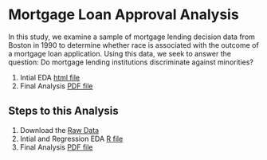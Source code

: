 # Mortgage Loan Approval Analysis 

In this study, we examine a sample of mortgage lending decision data from Boston in 1990 to determine
whether race is associated with the outcome of a mortgage loan application. Using this data, we seek to
answer the question: Do mortgage lending institutions discriminate against minorities?

1. Intial EDA [html file](https://rawgit.com/analyticswithali/Mortgage-Loan-Approval-Analysis/master/Mortgage_Loan_Approval_Analysis_EDA.html)
3. Final Analysis [PDF file](https://rawgit.com/analyticswithali/Mortgage-Loan-Approval-Analysis/master/Mortgage%20Loan%20Approval%20Analysis%20Final.pdf)

## Steps to this Analysis
1. Download the [Raw Data](https://github.com/analyticswithali/Mortgage-Loan-Approval-Analysis/blob/master/MLD%20Data%20File.csv)
2. Intial and Regression EDA [R file](https://github.com/analyticswithali/Mortgage-Loan-Approval-Analysis/blob/master/Mortgage%20Loan%20Approval%20Analysis%20EDA.Rmd)
4. Final Analysis [PDF file](https://rawgit.com/analyticswithali/Mortgage-Loan-Approval-Analysis/master/Mortgage%20Loan%20Approval%20Analysis%20Final.pdf)
